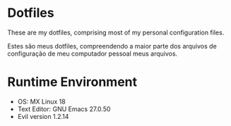 # Dotfiles

These are my dotfiles, comprising most of my personal configuration files.

Estes são meus dotfiles, compreendendo a maior parte dos arquivos de configuração de meu computador pessoal meus arquivos.

# Runtime Environment

- OS: MX Linux 18
- Text Editor: GNU Emacs 27.0.50
- Evil version 1.2.14
